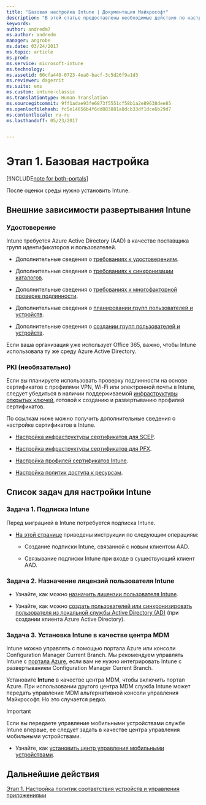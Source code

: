 ```yaml
---
title: "Базовая настройка Intune | Документация Майкрософт"
description: "В этой статье предоставлены необходимые действия по настройке Microsoft Intune."
keywords: 
author: andredm7
ms.author: andredm
manager: angrobe
ms.date: 03/24/2017
ms.topic: article
ms.prod: 
ms.service: microsoft-intune
ms.technology: 
ms.assetid: 60cfa440-0723-4ea0-bacf-3c5d26f9a1d3
ms.reviewer: dagerrit
ms.suite: ems
ms.custom: intune-classic
ms.translationtype: Human Translation
ms.sourcegitcommit: 9ff1adae93fe6873f5551cf58b1a2e89638dee85
ms.openlocfilehash: fc5e14656b4f6dd883881a8dcb33df1dce6b29d7
ms.contentlocale: ru-ru
ms.lasthandoff: 05/23/2017


---
```


# <a name="phase-1-basic-setup"></a>Этап 1. Базовая настройка

[!INCLUDE[note for both-portals](../includes/note-for-both-portals.md)]

После оценки среды нужно установить Intune.

## <a name="external-dependencies-for-an-intune-deployment"></a>Внешние зависимости развертывания Intune

### <a name="identity"></a>Удостоверение

Intune требуется Azure Active Directory (AAD) в качестве поставщика групп идентификаторов и пользователей.

-   Дополнительные сведения о [требованиях к удостоверениям](https://docs.microsoft.com/active-directory/active-directory-hybrid-identity-design-considerations-overview#design-considerations-overview).

-   Дополнительные сведения о [требованиях к синхронизации каталогов](https://docs.microsoft.com/active-directory/active-directory-hybrid-identity-design-considerations-directory-sync-requirements).

-   Дополнительные сведения о [требованиях к многофакторной проверке подлинности](https://docs.microsoft.com/active-directory/active-directory-hybrid-identity-design-considerations-multifactor-auth-requirements).

-   Дополнительные сведения о [планировании групп пользователей и устройств](/intune-classic/deploy-use/plan-your-user-and-device-groups).

-   Дополнительные сведения о [создании групп пользователей и устройств](/intune-classic/deploy-use/use-groups-to-manage-users-and-devices-with-microsoft-intune).

Если ваша организация уже использует Office 365, важно, чтобы Intune использовала ту же среду Azure Active Directory.

### <a name="pki-optional"></a>PKI (необязательно)

Если вы планируете использовать проверку подлинности на основе сертификатов с профилями VPN, Wi-Fi или электронной почты в Intune, следует убедиться в наличии поддерживаемой [инфраструктуры открытых ключей](/intune-classic/deploy-use/secure-resource-access-with-certificate-profiles), готовой к созданию и развертыванию профилей сертификатов.

По ссылкам ниже можно получить дополнительные сведения о настройке сертификатов в Intune.

-   [Настройка инфраструктуры сертификатов для SCEP](/intune-classic/deploy-use/configure-certificate-infrastructure-for-scep).

-   [Настройка инфраструктуры сертификатов для PFX](/intune-classic/deploy-use/configure-certificate-infrastructure-for-pfx).

-   [Настройка профилей сертификатов Intune](/intune-classic/deploy-use/configure-intune-certificate-profiles).

-   [Настройка политик доступа к ресурсам](/intune-classic/deploy-use/enable-access-to-company-resources-with-microsoft-intune).

## <a name="task-list-for-an-intune-setup"></a>Список задач для настройки Intune

### <a name="task-1-intune-subscription"></a>Задача 1. Подписка Intune

Перед миграцией в Intune потребуется подписка Intune.

-   [На этой странице](https://portal.office.com/Signup/Signup.aspx?OfferId=40BE278A-DFD1-470a-9EF7-9F2596EA7FF9&dl=INTUNE_A&ali=1#0) приведены инструкции по следующим операциям:

    -   Создание подписки Intune, связанной с новым клиентом AAD.

    -   Связывание подписки Intune при входе в существующий клиент AAD.

### <a name="task-2-assign-intune-user-licenses"></a>Задача 2. Назначение лицензий пользователя Intune

-   Узнайте, как можно [назначить лицензии пользователя Intune](/intune-classic/get-started/start-with-a-paid-subscription-to-microsoft-intune-step-4).

-   Узнайте, как можно [создать пользователей или синхронизировать пользователя из локальной службы Active Directory (AD)](https://docs.microsoft.com/azure/active-directory/connect/active-directory-aadconnect) (при создании клиента Azure Active Directory).

### <a name="task-3-set-your-mdm-authority-to-intune"></a>Задача 3. Установка Intune в качестве центра MDM

Intune можно управлять с помощью портала Azure или консоли Configuration Manager Current Branch. Мы рекомендуем управлять Intune с [портала Azure](https://portal.azure.com), если вам не нужно интегрировать Intune с развертыванием Configuration Manager Current Branch.

Установите **Intune** в качестве центра MDM, чтобы включить портал Azure. При использовании другого центра MDM служба Intune может передать управление MDM альтернативной консоли управления Майкрософт. Но это случается редко.

> [!IMPORTANT]
> Если вы передаете управление мобильными устройствами службе Intune впервые, ее следует задать в качестве центра управления мобильными устройствами.

-   Узнайте, как [установить центр управления мобильными устройствами](/intune-classic/deploy-use/prerequisites-for-enrollment#step-2-set-mdm-authority).

## <a name="next-step"></a>Дальнейшие действия

[Этап 1. Настройка политик соответствия устройств и управления приложениями](/intune-classic/plan-design/migration-phase1-configure-device-and-app-management-policies)


